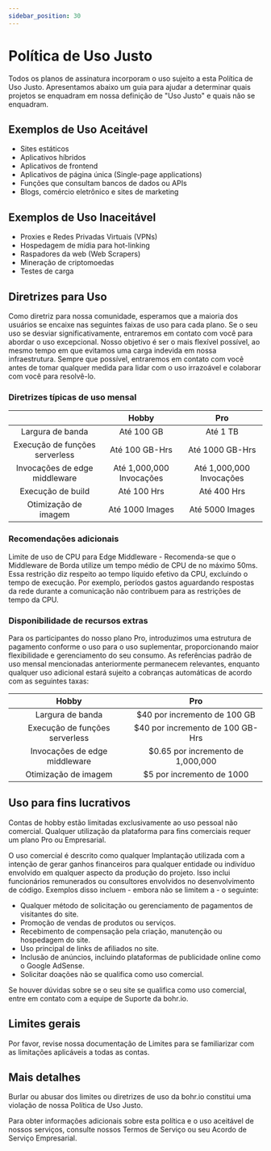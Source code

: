 ```yaml
---
sidebar_position: 30
---
```


# Política de Uso Justo

Todos os planos de assinatura incorporam o uso sujeito a esta Política de Uso Justo. Apresentamos abaixo um guia para ajudar a determinar quais projetos se enquadram em nossa definição de "Uso Justo" e quais não se enquadram. 

## Exemplos de Uso Aceitável

- Sites estáticos
- Aplicativos híbridos
- Aplicativos de frontend
- Aplicativos de página única (Single-page applications)
- Funções que consultam bancos de dados ou APIs
- Blogs, comércio eletrônico e sites de marketing

## Exemplos de Uso Inaceitável

- Proxies e Redes Privadas Virtuais (VPNs)
- Hospedagem de mídia para hot-linking
- Raspadores da web (Web Scrapers)
- Mineração de criptomoedas
- Testes de carga

## Diretrizes para Uso

Como diretriz para nossa comunidade, esperamos que a maioria dos usuários se encaixe nas seguintes faixas de uso para cada plano. Se o seu uso se desviar significativamente, entraremos em contato com você para abordar o uso excepcional. Nosso objetivo é ser o mais flexível possível, ao mesmo tempo em que evitamos uma carga indevida em nossa infraestrutura. Sempre que possível, entraremos em contato com você antes de tomar qualquer medida para lidar com o uso irrazoável e colaborar com você para resolvê-lo.

### Diretrizes típicas de uso mensal

|                                           | **Hobby**                | **Pro**                  |
| :-------:                                 | :-------:                | :-------:                |       
| Largura de banda                          | Até 100 GB               | Até 1 TB                 |
| Execução de funções serverless            | Até 100 GB-Hrs           | Até 1000 GB-Hrs          |
| Invocações de edge middleware             | Até 1,000,000 Invocações | Até 1,000,000 Invocações |
| Execução de build                         | Até 100 Hrs              | Até 400 Hrs              |
| Otimização de imagem                      | Até 1000 Images          | Até 5000 Images          |

### Recomendações adicionais

Limite de uso de CPU para Edge Middleware - Recomenda-se que o Middleware de Borda utilize um tempo médio de CPU de no máximo 50ms. Essa restrição diz respeito ao tempo líquido efetivo da CPU, excluindo o tempo de execução. Por exemplo, períodos gastos aguardando respostas da rede durante a comunicação não contribuem para as restrições de tempo da CPU. 

### Disponibilidade de recursos extras

Para os participantes do nosso plano Pro, introduzimos uma estrutura de pagamento conforme o uso para o uso suplementar, proporcionando maior flexibilidade e gerenciamento do seu consumo. As referências padrão de uso mensal mencionadas anteriormente permanecem relevantes, enquanto qualquer uso adicional estará sujeito a cobranças automáticas de acordo com as seguintes taxas:

| **Hobby**                                 | **Pro**                           |
| :------:                                  | :------:                          |
| Largura de banda                          | $40 por incremento de 100 GB      |
| Execução de funções serverless            | $40 por incremento de 100 GB-Hrs  |
| Invocações de edge middleware             | $0.65 por incremento de 1,000,000 |
| Otimização de imagem                      | $5 por incremento de 1000         | 

## Uso para fins lucrativos

Contas de hobby estão limitadas exclusivamente ao uso pessoal não comercial. Qualquer utilização da plataforma para fins comerciais requer um plano Pro ou Empresarial.

O uso comercial é descrito como qualquer Implantação utilizada com a intenção de gerar ganhos financeiros para qualquer entidade ou indivíduo envolvido em qualquer aspecto da produção do projeto. Isso inclui funcionários remunerados ou consultores envolvidos no desenvolvimento de código. Exemplos disso incluem - embora não se limitem a - o seguinte:

- Qualquer método de solicitação ou gerenciamento de pagamentos de visitantes do site.
- Promoção de vendas de produtos ou serviços.
- Recebimento de compensação pela criação, manutenção ou hospedagem do site.
- Uso principal de links de afiliados no site.
- Inclusão de anúncios, incluindo plataformas de publicidade online como o Google AdSense.
- Solicitar doações não se qualifica como uso comercial.

Se houver dúvidas sobre se o seu site se qualifica como uso comercial, entre em contato com a equipe de Suporte da bohr.io.

## Limites gerais

Por favor, revise nossa documentação de Limites para se familiarizar com as limitações aplicáveis a todas as contas. 

## Mais detalhes

Burlar ou abusar dos limites ou diretrizes de uso da bohr.io constitui uma violação de nossa Política de Uso Justo.

Para obter informações adicionais sobre esta política e o uso aceitável de nossos serviços, consulte nossos Termos de Serviço ou seu Acordo de Serviço Empresarial.





